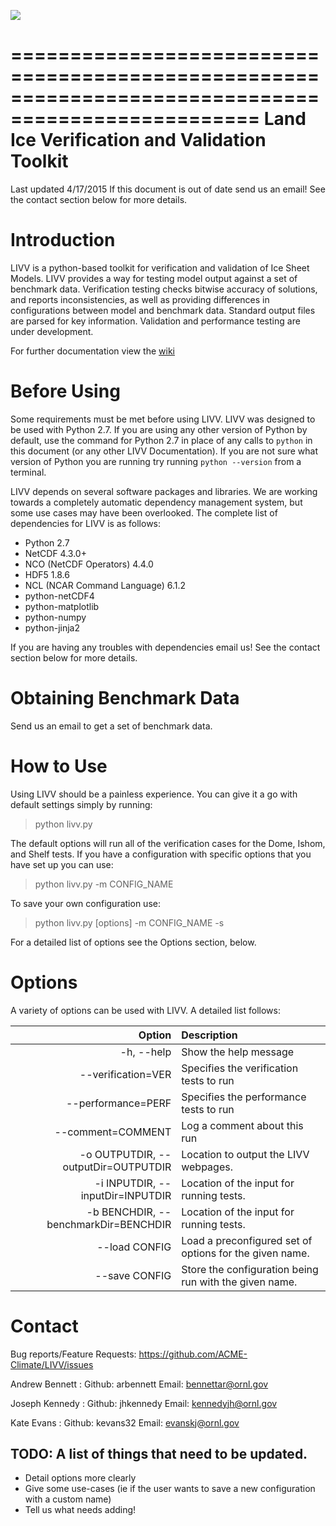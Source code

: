 ![](https://github.com/ACME-Climate/LIVV/blob/develop/docs/livv.png)

===================================================================================================
  Land Ice Verification and Validation Toolkit
===================================================================================================
Last updated 4/17/2015
If this document is out of date send us an email!  See the contact section below for more details.


  Introduction
================
LIVV is a python-based toolkit for verification and validation of Ice Sheet Models.  LIVV provides a way for testing model output against a set of benchmark data.  Verification testing checks bitwise accuracy of solutions, and reports inconsistencies, as well as providing differences in configurations between model and benchmark data.  Standard output files are parsed for key information.  Validation and performance testing are under development.

For further documentation view the [wiki](https://github.com/ACME-Climate/LIVV/wiki)

  Before Using
================
Some requirements must be met before using LIVV.  LIVV was designed to be used with Python 2.7.  If you are using any other version of Python by default, use the command for Python 2.7 in place of any calls to `python` in this document (or any other LIVV Documentation).  If you are not sure what version of Python you are running try running `python --version` from a terminal.

LIVV depends on several software packages and libraries. We are working towards a completely automatic dependency management system, but some use cases may have been overlooked.  The complete list of dependencies for LIVV is as follows: 

 * Python 2.7
 * NetCDF 4.3.0+
 * NCO (NetCDF Operators) 4.4.0
 * HDF5 1.8.6
 * NCL (NCAR Command Language) 6.1.2
 * python-netCDF4
 * python-matplotlib
 * python-numpy
 * python-jinja2

If you are having any troubles with dependencies email us!  See the contact section below for more details.

 
  Obtaining Benchmark Data
============================
Send us an email to get a set of benchmark data.


  How to Use
==============
Using LIVV should be a painless experience.  You can give it a go with default settings simply by running:

> python livv.py

The default options will run all of the verification cases for the Dome, Ishom, and Shelf tests.  If you have a configuration with specific options that you have set up you can use:

> python livv.py -m CONFIG_NAME

To save your own configuration use:

> python livv.py [options] -m CONFIG_NAME -s

For a detailed list of options see the Options section, below.


  Options
===========
A variety of options can be used with LIVV.  A detailed list follows:

|	Option	| Description |
| ------------: | :-------------------------------------------------------------------------------------------------------------------------------- |
|  -h, --help |	Show the help message |
|  --verification=VER | Specifies the verification tests to run                      |
|  --performance=PERF | Specifies the performance tests to run                      |
|  --comment=COMMENT |	Log a comment about this run									|
|  -o OUTPUTDIR, --outputDir=OUTPUTDIR | Location to output the LIVV webpages.							|
|  -i INPUTDIR, --inputDir=INPUTDIR | Location of the input for running tests.						|
|  -b BENCHDIR, --benchmarkDir=BENCHDIR | Location of the input for running tests.						|
|  --load CONFIG | Load a preconfigured set of options for the given name.		|
|  --save CONFIG |	Store the configuration being run with the given name.	|


  Contact
===========
Bug reports/Feature Requests:
  https://github.com/ACME-Climate/LIVV/issues

Andrew Bennett : 
  Github: arbennett
  Email:  bennettar@ornl.gov

Joseph Kennedy : 
  Github: jhkennedy
  Email:  kennedyjh@ornl.gov

Kate Evans : 
  Github: kevans32
  Email: evanskj@ornl.gov


TODO: A list of things that need to be updated.
-----------------------------------------------
 * Detail options more clearly
 * Give some use-cases (ie if the user wants to save a new configuration with a custom name)
 * Tell us what needs adding!
